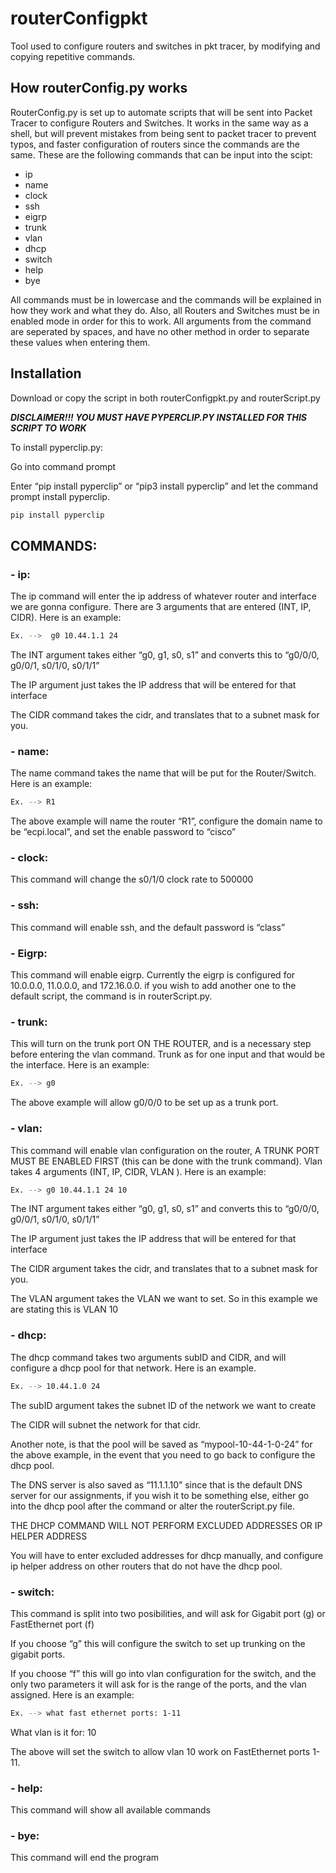 # routerConfigpkt
Tool used to configure routers and switches in pkt tracer, by modifying and copying repetitive commands.

## How routerConfig.py works 

RouterConfig.py is set up to automate scripts that will be sent into Packet Tracer to configure Routers and Switches. It works in the same way as a shell, but will prevent mistakes from being sent to packet tracer to prevent typos, and faster configuration of routers since the commands are the same. These are the following commands that can be input into the scipt: 

- ip 
- name 
- clock 
- ssh 
- eigrp 
- trunk 
- vlan 
- dhcp 
- switch 
- help 
- bye  

All commands must be in lowercase and the commands will be explained in how they work and what they do. Also, all Routers and Switches must be in enabled mode in order for this to work. All arguments from the command are seperated by spaces, and have no other method in order to separate these values when entering them. 

 
## Installation

Download or copy the script in both routerConfigpkt.py and routerScript.py

***DISCLAIMER!!! YOU MUST HAVE PYPERCLIP.PY INSTALLED FOR THIS SCRIPT TO WORK*** 

To install pyperclip.py: 

Go into command prompt 

Enter “pip install pyperclip” or “pip3 install pyperclip” and let the command prompt install pyperclip. 

```bash
pip install pyperclip
```

## COMMANDS: 

### - ip: 

The ip command will enter the ip address of whatever router and interface we are gonna configure. There are 3 arguments that are entered (INT, IP, CIDR). Here is an example: 
```bash
Ex. -->  g0 10.44.1.1 24 
```
The INT argument takes either “g0, g1, s0, s1” and converts this to “g0/0/0, g0/0/1, s0/1/0, s0/1/1” 

The IP argument just takes the IP address that will be entered for that interface 

The CIDR command takes the cidr, and translates that to a subnet mask for you. 

### - name: 

The name command takes the name that will be put for the Router/Switch. Here is an example: 
```bash
Ex. --> R1 
```
The above example will name the router “R1”, configure the domain name to be “ecpi.local”, and set the enable password to “cisco” 

 

### - clock: 

This command will change the s0/1/0 clock rate to 500000 

### - ssh: 

This command will enable ssh, and the default password is “class” 

### - Eigrp: 

This command will enable eigrp. Currently the eigrp is configured for 10.0.0.0, 11.0.0.0, and 172.16.0.0. if you wish to add another one to the default script, the command is in routerScript.py. 

### - trunk: 

This will turn on the trunk port ON THE ROUTER, and is a necessary step before entering the vlan command. Trunk as for one input and that would be the interface. Here is an example: 
```bash
Ex. --> g0 
```
The above example will allow g0/0/0 to be set up as a trunk port. 

 

### - vlan: 

This command will enable vlan configuration on the router, A TRUNK PORT MUST BE ENABLED FIRST (this can be done with the trunk command). Vlan takes 4 arguments (INT, IP, CIDR, VLAN ). Here is an example: 
```bash
Ex. --> g0 10.44.1.1 24 10 
```
The INT argument takes either “g0, g1, s0, s1” and converts this to “g0/0/0, g0/0/1, s0/1/0, s0/1/1” 

The IP argument just takes the IP address that will be entered for that interface 

The CIDR argument takes the cidr, and translates that to a subnet mask for you. 

The VLAN argument takes the VLAN we want to set. So in this example we are stating this is VLAN 10 

### - dhcp: 

The dhcp command takes two arguments subID and CIDR, and will configure a dhcp pool for that network. Here is an example. 
```bash
Ex. --> 10.44.1.0 24 
```
The subID argument takes the subnet ID of the network we want to create 

The CIDR will subnet the network for that cidr.  

Another note, is that the pool will be saved as “mypool-10-44-1-0-24” for the above example, in the event that you need to go back to configure the dhcp pool.  

The DNS server is also saved as “11.1.1.10” since that is the default DNS server for our assignments, if you wish it to be something else, either go into the dhcp pool after the command or alter the routerScript.py file.  

THE DHCP COMMAND WILL NOT PERFORM EXCLUDED ADDRESSES OR IP HELPER ADDRESS 

You will have to enter excluded addresses for dhcp manually, and configure ip helper address on other routers that do not have the dhcp pool. 

### - switch: 

This command is split into two posibilities, and will ask for Gigabit port (g) or FastEthernet port (f) 

If you choose “g” this will configure the switch to set up trunking on the gigabit ports. 

If you choose “f” this will go into vlan configuration for the switch, and the only two parameters it will ask for is the range of the ports, and the vlan assigned. Here is an example: 
```bash
Ex. --> what fast ethernet ports: 1-11 
```
What vlan is it for: 10 

The above will set the switch to allow vlan 10 work on FastEthernet ports 1-11. 

### - help: 

This command will show all available commands 

### - bye: 

This command will end the program 
